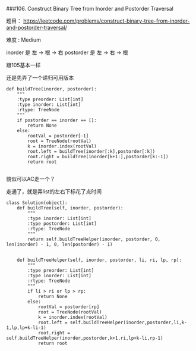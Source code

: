 ###106. Construct Binary Tree from Inorder and Postorder Traversal

题目： 
<https://leetcode.com/problems/construct-binary-tree-from-inorder-and-postorder-traversal/>


难度 : Medium


inorder  是 左 -> 根 -> 右
postorder 是 左 -> 右 -> 根


跟105基本一样

还是先弄了一个递归可用版本


```
def buildTree(inorder, postorder):
    """
    :type preorder: List[int]
    :type inorder: List[int]
    :rtype: TreeNode
    """
    if postorder == inorder == []:
        return None
    else:
        rootVal = postorder[-1]
        root = TreeNode(rootVal)
        k = inorder.index(rootVal)
        root.left = buildTree(inorder[:k],postorder[:k])
        root.right = buildTree(inorder[k+1:],postorder[k:-1])
        return root
        
```

貌似可以AC走一个？

走通了，就是弄list的左右下标花了点时间


```
class Solution(object):
    def buildTree(self, inorder, postorder):
        """
        :type inorder: List[int]
        :type postorder: List[int]
        :rtype: TreeNode
        """
        return self.buildTreeHelper(inorder, postorder, 0, len(inorder) - 1, 0, len(postorder) - 1)
        

    def buildTreeHelper(self, inorder, postorder, li, ri, lp, rp):
        """
        :type preorder: List[int]
        :type inorder: List[int]
        :rtype: TreeNode
        """
        if li > ri or lp > rp:
            return None
        else:
            rootVal = postorder[rp]
            root = TreeNode(rootVal)
            k = inorder.index(rootVal)
            root.left = self.buildTreeHelper(inorder,postorder,li,k-1,lp,lp+k-li-1)
            root.right = self.buildTreeHelper(inorder,postorder,k+1,ri,lp+k-li,rp-1)
            return root
            
```


